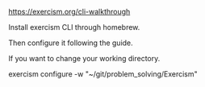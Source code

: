 https://exercism.org/cli-walkthrough

Install exercism CLI through homebrew.

Then configure it following the guide.

If you want to change your working directory.

exercism configure -w "~/git/problem_solving/Exercism"

